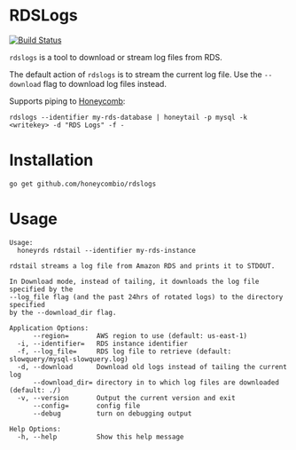 # RDSLogs
[![Build Status](https://travis-ci.org/honeycombio/rdslogs.svg?branch=master)](https://travis-ci.org/honeycombio/rdslogs)

`rdslogs` is a tool to download or stream log files from RDS.

The default action of `rdslogs` is to stream the current log file. Use the
`--download` flag to download log files instead.

Supports piping to [Honeycomb](https://honeycomb.io):
```
rdslogs --identifier my-rds-database | honeytail -p mysql -k <writekey> -d "RDS Logs" -f -
```

# Installation

```
go get github.com/honeycombio/rdslogs
```

# Usage
```
Usage:
  honeyrds rdstail --identifier my-rds-instance

rdstail streams a log file from Amazon RDS and prints it to STDOUT.

In Download mode, instead of tailing, it downloads the log file specified by the
--log_file flag (and the past 24hrs of rotated logs) to the directory specified
by the --download_dir flag.

Application Options:
      --region=       AWS region to use (default: us-east-1)
  -i, --identifier=   RDS instance identifier
  -f, --log_file=     RDS log file to retrieve (default: slowquery/mysql-slowquery.log)
  -d, --download      Download old logs instead of tailing the current log
      --download_dir= directory in to which log files are downloaded (default: ./)
  -v, --version       Output the current version and exit
      --config=       config file
      --debug         turn on debugging output

Help Options:
  -h, --help          Show this help message
```

